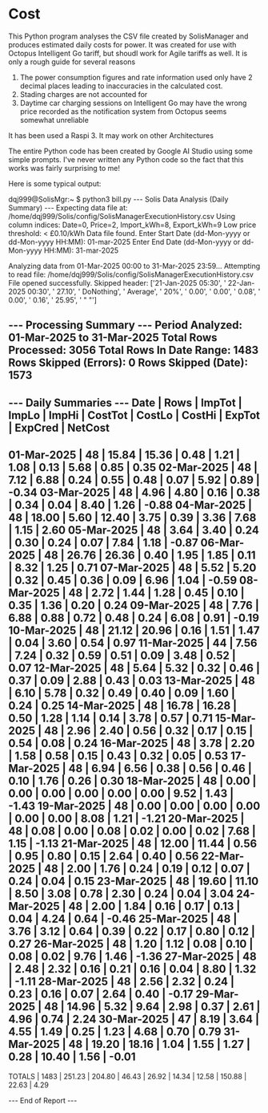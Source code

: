 # Cost
This Python program analyses the CSV file created by SolisManager and produces estimated daily costs for power.
It was created for use with Octopus Intelligent Go tariff, but shoudl work for Agile tariffs as well.
It is only a rough guide for several reasons

1. The power consumption figures and rate information used only have 2 decimal places leading to inaccuracies in the calculated cost.
2. Stading charges are not accounted for
3. Daytime car charging sessions on Intelligent Go may have the wrong price recorded as the notification system from Octopus seems somewhat unreliable
   
It has been used a Raspi 3. It may work on other Architectures

The entire Python code has been created by Google AI Studio using some simple prompts.
I've never written any Python code so the fact that this works was fairly surprising to me!

Here is some typical output:

dqj999@SolisMgr:~ $ python3 bill.py
--- Solis Data Analysis (Daily Summary) ---
Expecting data file at: /home/dqj999/Solis/config/SolisManagerExecutionHistory.csv
Using column indices: Date=0, Price=2, Import_kWh=8, Export_kWh=9
Low price threshold: < £0.10/kWh
Data file found.
Enter Start Date (dd-Mon-yyyy or dd-Mon-yyyy HH:MM): 01-mar-2025
Enter End Date (dd-Mon-yyyy or dd-Mon-yyyy HH:MM):   31-mar-2025

Analyzing data from 01-Mar-2025 00:00 to 31-Mar-2025 23:59...
Attempting to read file: /home/dqj999/Solis/config/SolisManagerExecutionHistory.csv
File opened successfully.
Skipped header: ['21-Jan-2025 05:30', ' 22-Jan-2025 00:30', ' 27.10', ' DoNothing', ' Average', ' 20%', ' 0.00', ' 0.00', ' 0.08', ' 0.00', ' 0.16', ' 25.95', ' " "']

--- Processing Summary ---
Period Analyzed: 01-Mar-2025 to 31-Mar-2025
Total Rows Processed:      3056
Total Rows In Date Range:  1483
Rows Skipped (Errors):   0
Rows Skipped (Date):     1573
------------------------------

--- Daily Summaries ---
Date        |  Rows |   ImpTot |    ImpLo |    ImpHi |  CostTot |   CostLo |   CostHi |   ExpTot |  ExpCred |  NetCost
----------------------------------------------------------------------------------------------------------------------
01-Mar-2025 |    48 |    15.84 |    15.36 |     0.48 |     1.21 |     1.08 |     0.13 |     5.68 |     0.85 |     0.35
02-Mar-2025 |    48 |     7.12 |     6.88 |     0.24 |     0.55 |     0.48 |     0.07 |     5.92 |     0.89 |    -0.34
03-Mar-2025 |    48 |     4.96 |     4.80 |     0.16 |     0.38 |     0.34 |     0.04 |     8.40 |     1.26 |    -0.88
04-Mar-2025 |    48 |    18.00 |     5.60 |    12.40 |     3.75 |     0.39 |     3.36 |     7.68 |     1.15 |     2.60
05-Mar-2025 |    48 |     3.64 |     3.40 |     0.24 |     0.30 |     0.24 |     0.07 |     7.84 |     1.18 |    -0.87
06-Mar-2025 |    48 |    26.76 |    26.36 |     0.40 |     1.95 |     1.85 |     0.11 |     8.32 |     1.25 |     0.71
07-Mar-2025 |    48 |     5.52 |     5.20 |     0.32 |     0.45 |     0.36 |     0.09 |     6.96 |     1.04 |    -0.59
08-Mar-2025 |    48 |     2.72 |     1.44 |     1.28 |     0.45 |     0.10 |     0.35 |     1.36 |     0.20 |     0.24
09-Mar-2025 |    48 |     7.76 |     6.88 |     0.88 |     0.72 |     0.48 |     0.24 |     6.08 |     0.91 |    -0.19
10-Mar-2025 |    48 |    21.12 |    20.96 |     0.16 |     1.51 |     1.47 |     0.04 |     3.60 |     0.54 |     0.97
11-Mar-2025 |    44 |     7.56 |     7.24 |     0.32 |     0.59 |     0.51 |     0.09 |     3.48 |     0.52 |     0.07
12-Mar-2025 |    48 |     5.64 |     5.32 |     0.32 |     0.46 |     0.37 |     0.09 |     2.88 |     0.43 |     0.03
13-Mar-2025 |    48 |     6.10 |     5.78 |     0.32 |     0.49 |     0.40 |     0.09 |     1.60 |     0.24 |     0.25
14-Mar-2025 |    48 |    16.78 |    16.28 |     0.50 |     1.28 |     1.14 |     0.14 |     3.78 |     0.57 |     0.71
15-Mar-2025 |    48 |     2.96 |     2.40 |     0.56 |     0.32 |     0.17 |     0.15 |     0.54 |     0.08 |     0.24
16-Mar-2025 |    48 |     3.78 |     2.20 |     1.58 |     0.58 |     0.15 |     0.43 |     0.32 |     0.05 |     0.53
17-Mar-2025 |    48 |     6.94 |     6.56 |     0.38 |     0.56 |     0.46 |     0.10 |     1.76 |     0.26 |     0.30
18-Mar-2025 |    48 |     0.00 |     0.00 |     0.00 |     0.00 |     0.00 |     0.00 |     9.52 |     1.43 |    -1.43
19-Mar-2025 |    48 |     0.00 |     0.00 |     0.00 |     0.00 |     0.00 |     0.00 |     8.08 |     1.21 |    -1.21
20-Mar-2025 |    48 |     0.08 |     0.00 |     0.08 |     0.02 |     0.00 |     0.02 |     7.68 |     1.15 |    -1.13
21-Mar-2025 |    48 |    12.00 |    11.44 |     0.56 |     0.95 |     0.80 |     0.15 |     2.64 |     0.40 |     0.56
22-Mar-2025 |    48 |     2.00 |     1.76 |     0.24 |     0.19 |     0.12 |     0.07 |     0.24 |     0.04 |     0.15
23-Mar-2025 |    48 |    19.60 |    11.10 |     8.50 |     3.08 |     0.78 |     2.30 |     0.24 |     0.04 |     3.04
24-Mar-2025 |    48 |     2.00 |     1.84 |     0.16 |     0.17 |     0.13 |     0.04 |     4.24 |     0.64 |    -0.46
25-Mar-2025 |    48 |     3.76 |     3.12 |     0.64 |     0.39 |     0.22 |     0.17 |     0.80 |     0.12 |     0.27
26-Mar-2025 |    48 |     1.20 |     1.12 |     0.08 |     0.10 |     0.08 |     0.02 |     9.76 |     1.46 |    -1.36
27-Mar-2025 |    48 |     2.48 |     2.32 |     0.16 |     0.21 |     0.16 |     0.04 |     8.80 |     1.32 |    -1.11
28-Mar-2025 |    48 |     2.56 |     2.32 |     0.24 |     0.23 |     0.16 |     0.07 |     2.64 |     0.40 |    -0.17
29-Mar-2025 |    48 |    14.96 |     5.32 |     9.64 |     2.98 |     0.37 |     2.61 |     4.96 |     0.74 |     2.24
30-Mar-2025 |    47 |     8.19 |     3.64 |     4.55 |     1.49 |     0.25 |     1.23 |     4.68 |     0.70 |     0.79
31-Mar-2025 |    48 |    19.20 |    18.16 |     1.04 |     1.55 |     1.27 |     0.28 |    10.40 |     1.56 |    -0.01
----------------------------------------------------------------------------------------------------------------------
TOTALS      |  1483 |   251.23 |   204.80 |    46.43 |    26.92 |    14.34 |    12.58 |   150.88 |    22.63 |     4.29

--- End of Report ---

